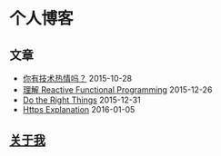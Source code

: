 # 个人博客

## 文章

* [你有技术热情吗？](posts/enthusiastic_on_programming.md) 2015-10-28
* [理解 Reactive Functional Programming](posts/understanding_reactive_functional_programming.md) 2015-12-26
* [Do the Right Things](posts/do_the_right_things.md) 2015-12-31
* [Https Explanation](posts/https_explanation.md) 2016-01-05

## [关于我](about/index.md)